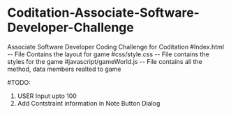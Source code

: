 # Coditation-Associate-Software-Developer-Challenge
Associate Software Developer Coding Challenge for Coditation
#Index.html
  -- File Contains the layout for game
#css/style.css
  -- File contains the styles for the game
#javascript/gameWorld.js
  -- File contains all the method, data members realted to game
 
#TODO:
  1. USER Input upto 100
  2. Add Contstraint information in Note Button Dialog
